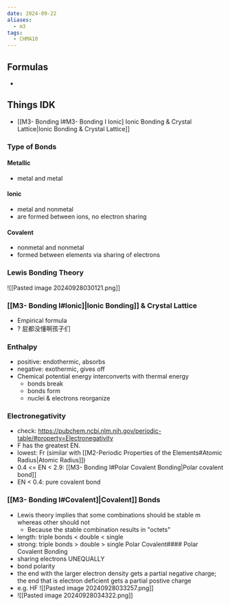 ```yaml
---
date: 2024-09-22
aliases:
  - m3
tags:
  - CHMA10
---
```


## Formulas
- 
## Things IDK
- [[M3- Bonding I#M3- Bonding I Ionic] Ionic Bonding & Crystal Lattice|Ionic Bonding & Crystal Lattice]]

### Type of Bonds
#### Metallic 
- metal and metal
#### Ionic 
- metal and nonmetal
- are formed between ions, no electron sharing
#### Covalent
- nonmetal and nonmetal
- formed between elements via sharing of electrons

### Lewis Bonding Theory
![[Pasted image 20240928030121.png]]

### [[M3- Bonding I#Ionic]|Ionic Bonding]] & Crystal Lattice
- Empirical formula
- ? 屁都没懂啊孩子们

### Enthalpy
- positive: endothermic, absorbs
- negative: exothermic, gives off
- Chemical potential energy interconverts with thermal energy
	- bonds break
	- bonds form
	-  nuclei & electrons reorganize

### Electronegativity
- check: https://pubchem.ncbi.nlm.nih.gov/periodic-table/#property=Electronegativity
- F has the greatest EN. 
- lowest: Fr (similar with [[M2-Periodic Properties of the Elements#Atomic Radius|Atomic Radius]])
- 0.4 <= EN < 2.9: [[M3- Bonding I#Polar Covalent Bonding|Polar covalent bond]]
- EN < 0.4: pure covalent bond

### [[M3- Bonding I#Covalent]|Covalent]] Bonds
- Lewis theory implies that some combinations should be stable m whereas other should not
	- Because the stable combination results in "octets"
- length: triple bonds < double < single
- strong: triple bonds > double > single
Polar Covalent#### Polar Covalent Bonding
- sharing electrons UNEQUALLY
- bond polarity
- the end with the larger electron density gets a partial negative charge; the end that is electron deficient gets a partial postive charge
- e.g. HF ![[Pasted image 20240928033257.png]]
- ![[Pasted image 20240928034322.png]]